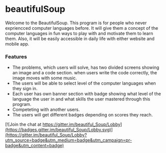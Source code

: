 # beautifulSoup
Welcome to the BeautifulSoup. This program is for people who never expriencced computer languages before. It will give them a concept of the computer languages in fun ways to play with and motivate them to learn them. Also, it will be easily accessible in daily life with either website and mobile app.   

### Features
- The problems, which users will solve, has two divided screens showing an image and a code section. when users write the code correctly,   the image moves with some music.
- The users will be able to select level of the computer languages when they sign in.
- Each user has own banner section with badge showing what level of the language the user in 
  and what skills the user mastered through this program.
- Competeting with another users.
- The users will get different badges depending on scores they reach.

[![Join the chat at https://gitter.im/beautiful_Soup/Lobby](https://badges.gitter.im/beautiful_Soup/Lobby.svg)](https://gitter.im/beautiful_Soup/Lobby?utm_source=badge&utm_medium=badge&utm_campaign=pr-badge&utm_content=badge)
